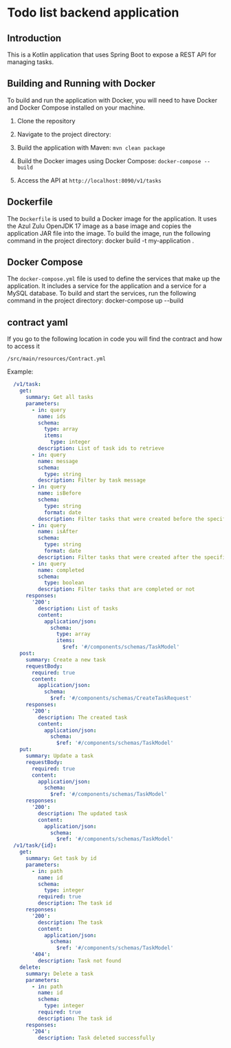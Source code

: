 # Todo list backend application

## Introduction

This is a Kotlin application that uses Spring Boot to expose a REST API for managing tasks.

## Building and Running with Docker

To build and run the application with Docker, you will need to have Docker and Docker Compose installed on your machine.

1. Clone the repository
2. Navigate to the project directory:

3. Build the application with Maven:
   `mvn clean package`

4. Build the Docker images using Docker Compose:
   `docker-compose --build`

5. Access the API at `http://localhost:8090/v1/tasks`

## Dockerfile

The `Dockerfile` is used to build a Docker image for the application. It uses the Azul Zulu OpenJDK 17 image as a base image and copies the application JAR file into the image. To build the image, run the following command in the project directory:
docker build -t my-application .

## Docker Compose

The `docker-compose.yml` file is used to define the services that make up the application. It includes a service for the application and a service for a MySQL database. To build and start the services, run the following command in the project directory:
docker-compose up --build

## contract yaml

If you go to the following location in code you will  find the contract  and how to access it

`/src/main/resources/Contract.yml`

Example:

```yaml
  /v1/task:
    get:
      summary: Get all tasks
      parameters:
        - in: query
          name: ids
          schema:
            type: array
            items:
              type: integer
          description: List of task ids to retrieve
        - in: query
          name: message
          schema:
            type: string
          description: Filter by task message
        - in: query
          name: isBefore
          schema:
            type: string
            format: date
          description: Filter tasks that were created before the specified date
        - in: query
          name: isAfter
          schema:
            type: string
            format: date
          description: Filter tasks that were created after the specified date
        - in: query
          name: completed
          schema:
            type: boolean
          description: Filter tasks that are completed or not
      responses:
        '200':
          description: List of tasks
          content:
            application/json:
              schema:
                type: array
                items:
                  $ref: '#/components/schemas/TaskModel'
    post:
      summary: Create a new task
      requestBody:
        required: true
        content:
          application/json:
            schema:
              $ref: '#/components/schemas/CreateTaskRequest'
      responses:
        '200':
          description: The created task
          content:
            application/json:
              schema:
                $ref: '#/components/schemas/TaskModel'
    put:
      summary: Update a task
      requestBody:
        required: true
        content:
          application/json:
            schema:
              $ref: '#/components/schemas/TaskModel'
      responses:
        '200':
          description: The updated task
          content:
            application/json:
              schema:
                $ref: '#/components/schemas/TaskModel'
  /v1/task/{id}:
    get:
      summary: Get task by id
      parameters:
        - in: path
          name: id
          schema:
            type: integer
          required: true
          description: The task id
      responses:
        '200':
          description: The task
          content:
            application/json:
              schema:
                $ref: '#/components/schemas/TaskModel'
        '404':
          description: Task not found
    delete:
      summary: Delete a task
      parameters:
        - in: path
          name: id
          schema:
            type: integer
          required: true
          description: The task id
      responses:
        '204':
          description: Task deleted successfully
```

